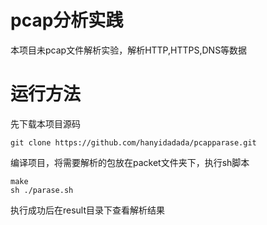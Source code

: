 # pcap分析实践
本项目未pcap文件解析实验，解析HTTP,HTTPS,DNS等数据

# 运行方法
先下载本项目源码
```
git clone https://github.com/hanyidadada/pcapparase.git
```
编译项目，将需要解析的包放在packet文件夹下，执行sh脚本
```
make
sh ./parase.sh
```
执行成功后在result目录下查看解析结果
